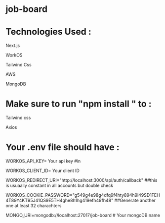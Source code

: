 # job-board


# Technologies Used : 


Next.js


WorkOS


Tailwind Css


AWS


MongoDB





# Make sure to run "npm install " to : 


Tailwind css 


Axios





# Your .env file should have : 


WORKOS_API_KEY= Your api key  #in


WORKOS_CLIENT_ID= Your client ID


WORKOS_REDIRECT_URI="http://localhost:3000/api/auth/callback"    ##this is usuaally constant in all accounts but double check


WORKOS_COOKIE_PASSWORD="g549g4e98g4dfq9f4hty894h9l49SD1FEH4T89Y4KT95J41QS9E5TH4ghe8h1hg419efh49fh48"  ##Generate another one at least 32 charachters


MONGO_URI=mongodb://localhost:27017/job-board  # Your mongoDB name


